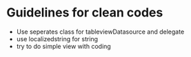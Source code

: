 # Guidelines for clean codes

*  Use seperates class for tableviewDatasource and delegate 
* use localizedstring for string
* try to do simple view with coding


